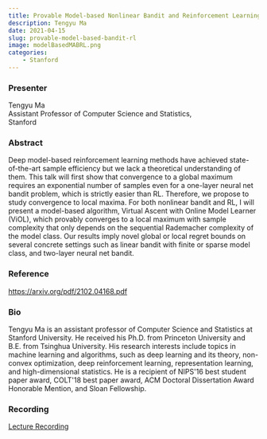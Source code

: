 ```yaml
---
title: Provable Model-based Nonlinear Bandit and Reinforcement Learning
description: Tengyu Ma
date: 2021-04-15
slug: provable-model-based-bandit-rl
image: modelBasedMABRL.png
categories:
    - Stanford
---
```


### Presenter
<p>
    Tengyu Ma<br>
    Assistant Professor of Computer Science and Statistics,<br>
    Stanford<br>
</p>

### Abstract
<p>
    Deep model-based reinforcement learning methods have achieved state-of-the-art sample efficiency but we lack a theoretical understanding of them. This talk will first show that convergence to a global maximum requires an exponential number of samples even for a one-layer neural net bandit problem, which is strictly easier than RL. Therefore, we propose to study convergence to local maxima. For both nonlinear bandit and RL, I will present a model-based algorithm, Virtual Ascent with Online Model Learner (ViOL), which provably converges to a local maximum with sample complexity that only depends on the sequential Rademacher complexity of the model class. Our results imply novel global or local regret bounds on several concrete settings such as linear bandit with finite or sparse model class, and two-layer neural net bandit.
</p>

### Reference
<p>
    <a href="url" target="_blank" rel="noopener noreferrer">https://arxiv.org/pdf/2102.04168.pdf</a>
</p>

### Bio
<p>
    Tengyu Ma is an assistant professor of Computer Science and Statistics at Stanford University. He received his Ph.D. from Princeton University and B.E. from Tsinghua University. His research interests include topics in machine learning and algorithms, such as deep learning and its theory, non-convex optimization, deep reinforcement learning, representation learning, and high-dimensional statistics. He is a recipient of NIPS'16 best student paper award, COLT'18 best paper award, ACM Doctoral Dissertation Award Honorable Mention, and Sloan Fellowship.
</p>

### Recording
<p>
    <a href="https://stanford.zoom.us/rec/play/iT85r9ttX7iI9YB9VF6yUDbXqF-wBOGRzJbrIKQG6MhFNP3KjFjEol2auX2wyCjRzcur5fFV9ypc1fBA.UAtgiQbKjj40Pw6l?continueMode=true&_x_zm_rtaid=ZP9lLdXYQNKYXQgXq7aQrQ.1618800579957.5a319de73a91a250c868e79e52750756&_x_zm_rhtaid=796" target="_blank" rel="noopener noreferrer">Lecture Recording</a><br>
</p>
